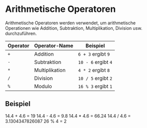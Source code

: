 # Arithmetische Operatoren

Arithmetische Operatoren werden verwendet, um arithmetische Operationen wie Addition, Subtraktion, Multiplikation, Division usw. durchzuführen.

| Operator | Operator-Name  | Beispiel            |
|----------|----------------|---------------------|
| `+`      | Addition       | `6 + 3` ergibt `9`  |
| `-`      | Subtraktion    | `10 - 6` ergibt `4` |
| `*`      | Multiplikation | `4 * 2` ergibt `8`  |
| `/`      | Division       | `10 / 5` ergibt `2` |
| `%`      | Modulo         | `16 % 3` ergibt `1` |

## Beispiel

<tabs>
    <tab title="C#">
        <code-block src="arithmetic.cs" lang="c#" />
    </tab>
    <tab title="Output">
        <code-block lang="bash">
            14.4 + 4.6 = 19
            14.4 - 4.6 = 9.8
            14.4 * 4.6 = 66.24
            14.4 / 4.6 = 3.1304347826087
            26 % 4 = 2
        </code-block>
    </tab>
</tabs>
